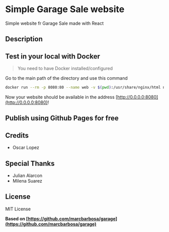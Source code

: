 # Simple Garage Sale website

Simple website fr Garage Sale made with React

## Description

## Test in your local with Docker

> You need to have Docker installed/configured

Go to the main path of the directory and use this command

```sh
docker run --rm -p 8080:80 --name web -v $(pwd):/usr/share/nginx/html nginx
```

Now your website should be available in the address [http://0.0.0.0:8080](http://0.0.0.0:8080)!

## Publish using Github Pages for free

## Credits

* Oscar Lopez

## Special Thanks

* Julian Alarcon
* Milena Suarez

## License

MIT License

**Based on [https://github.com/marcbarbosa/garage](https://github.com/marcbarbosa/garage)**
